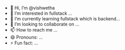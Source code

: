 - 👋 Hi, I’m @vishwetha
- 👀 I’m interested in fullstack ...
- 🌱 I’m currently learning fullstack which is backend...
- 💞️ I’m looking to collaborate on ...
- 📫 How to reach me ...
- 😄 Pronouns: ...
- ⚡ Fun fact: ...

<!---
vishladhi/vishladhi is a ✨ special ✨ repository because its `README.md` (this file) appears on your GitHub profile.
You can click the Preview link to take a look at your changes.
--->
